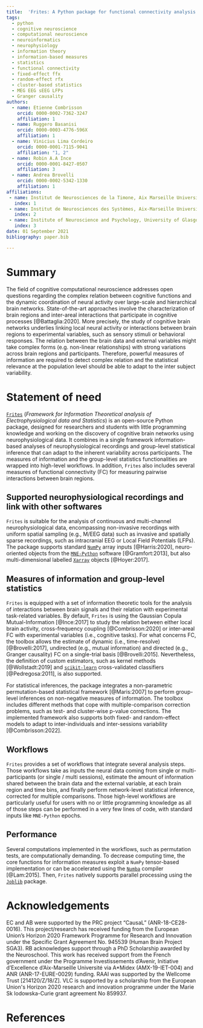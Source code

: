 ```yaml
---
title:  'Frites: A Python package for functional connectivity analysis and group-level statistics of neurophysiological data'
tags:
  - python
  - cognitive neuroscience
  - computational neuroscience
  - neuroinformatics
  - neurophysiology
  - information theory
  - information-based measures
  - statistics
  - functional connectivity
  - fixed-effect ffx
  - random-effect rfx
  - cluster-based statistics
  - MEG EEG sEEG LFPs
  - Granger causality
authors:
  - name: Etienne Combrisson
    orcid: 0000-0002-7362-3247
    affiliation: 1
  - name: Ruggero Basanisi
    orcid: 0000-0003-4776-596X
    affiliation: 1
  - name: Vinicius Lima Cordeiro
    orcid: 0000-0001-7115-9041
    affiliation: "1, 2"
  - name: Robin A.A Ince
    orcid: 0000-0001-8427-0507
    affiliation: 3
  - name: Andrea Brovelli
    orcid: 0000-0002-5342-1330
    affiliation: 1
affiliations:
 - name: Institut de Neurosciences de la Timone, Aix Marseille Université, UMR 7289 CNRS, 13005, Marseille, France
   index: 1
 - name: Institut de Neurosciences des Systèmes, Aix-Marseille Université, UMR 1106 Inserm, 13005, Marseille, France
   index: 2
 - name: Institute of Neuroscience and Psychology, University of Glasgow, Glasgow, UK
   index: 3
date: 01 September 2021
bibliography: paper.bib

---
```


# Summary
The field of cognitive computational neuroscience addresses open questions regarding the complex relation between cognitive functions and the dynamic coordination of neural activity over large-scale and hierarchical brain networks. State-of-the-art approaches involve the characterization of brain regions and inter-areal interactions that participate in cognitive processes [@Battaglia:2020]. More precisely, the study of cognitive brain networks underlies linking local neural activity or interactions between brain regions to experimental variables, such as sensory stimuli or behavioral responses. The relation between the brain data and external variables might take complex forms (e.g. non-linear relationships) with strong variations across brain regions and participants. Therefore, powerful measures of information are required to detect complex relation and the statistical relevance at the population level should be able to adapt to the inter subject variability. 

# Statement of need
[`Frites`](https://brainets.github.io/frites) (_Framework for Information Theoretical analysis of Electrophysiological data and Statistics_) is an open-source Python package, designed for researchers and students with little programming knowledge and working on the discovery of cognitive brain networks using neurophysiological data. It combines in a single framework information-based analyses of neurophysiological recordings and group-level statistical inference that can adapt to the inherent variability across participants. The measures of information and the group-level statistics functionalities are wrapped into high-level workflows. In addition, `Frites` also includes several measures of functional connectivity (FC) for measuring pairwise interactions between brain regions.

## Supported neurophysiological recordings and link with other softwares
`Frites` is suitable for the analysis of continuous and multi-channel neurophysiological data, encompassing non-invasive recordings with uniform spatial sampling (e.g., M/EEG data) such as invasive and spatially sparse recordings, such as intracranial EEG or Local Field Potentials (LFPs). The package supports standard [`NumPy`](https://numpy.org/) array inputs [@Harris:2020], neuro-oriented objects from the [`MNE-Python`](https://mne.tools/stable/index.html) software [@Gramfort:2013], but also multi-dimensional labelled  [`Xarray`](http://xarray.pydata.org/en/stable/) objects [@Hoyer:2017].

## Measures of information and group-level statistics
`Frites` is equipped with a set of information theoretic tools for the analysis of interactions between brain signals and their relation with experimental task-related variables. By default, `Frites` is using the Gaussian Copula Mutual-Information [@Ince:2017] to study the relation between either local brain activity, cross-frequency coupling [@Combrisson:2020] or inter-areal FC with experimental variables (i.e., cognitive tasks). For what concerns FC, the toolbox allows the estimate of dynamic (i.e., time-resolve) [@Brovelli:2017], undirected (e.g., mutual information) and directed (e.g., Granger causality) FC on a single-trial basis [@Brovelli:2015]. Nevertheless, the definition of custom estimators, such as kernel methods [@Wollstadt:2019] and [`scikit-learn`](https://scikit-learn.org/stable/) cross-validated classifiers [@Pedregosa:2011], is also supported.

For statistical inferences, the package integrates a non-parametric permutation-based statistical framework [@Maris:2007] to perform group-level inferences on non-negative measures of information. The toolbox includes different methods that cope with multiple-comparison correction problems, such as test- and cluster-wise p-value corrections. The implemented framework also supports both fixed- and random-effect models to adapt to inter-individuals and inter-sessions variability [@Combrisson:2022].

## Workflows
`Frites` provides a set of workflows that integrate several analysis steps. Those workflows take as inputs the neural data coming from single or multi-participants (or single / multi sessions), estimate the amount of information shared between the brain data and the external variable, at each brain region and time bins, and finally perform network-level statistical inference, corrected for multiple comparisons. Those high-level workflows are particularly useful for users with no or little programming knowledge as all of those steps can be performed in a very few lines of code, with standard inputs like `MNE-Python` epochs.

## Performance
Several computations implemented in the workflows, such as permutation tests, are computationally demanding. To decrease computing time, the core functions for information measures exploit a `NumPy` tensor-based implementation or can be accelerated using the [`Numba`](http://numba.pydata.org/) compiler [@Lam:2015]. Then, `Frites` natively supports parallel processing using the [`Joblib`](https://joblib.readthedocs.io/en/latest/) package. 

# Acknowledgements
EC and AB were supported by the PRC project “CausaL” (ANR-18-CE28-0016). This project/research has received funding from the European Union’s Horizon 2020 Framework Programme for Research and Innovation under the Specific Grant Agreement No. 945539 (Human Brain Project SGA3). RB acknowledges support through a PhD Scholarship awarded by the Neuroschool. This work has received support from the French government under the Programme Investissements d’Avenir, Initiative d’Excellence d’Aix-Marseille Université via A\*Midex (AMX-19-IET-004) and ANR (ANR-17-EURE-0029) funding. RAAI was supported by the Wellcome Trust [214120/Z/18/Z]. VLC is supported by a scholarship from the European Union's Horizon 2020 research and innovation programme under the Marie Sk lodowska-Curie grant agreement No 859937.

# References
